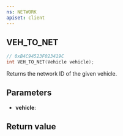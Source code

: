 ```yaml
---
ns: NETWORK
apiset: client
---
```

## VEH_TO_NET

```c
// 0xB4C94523F023419C
int VEH_TO_NET(Vehicle vehicle);
```

Returns the network ID of the given vehicle.

## Parameters
* **vehicle**:

## Return value

